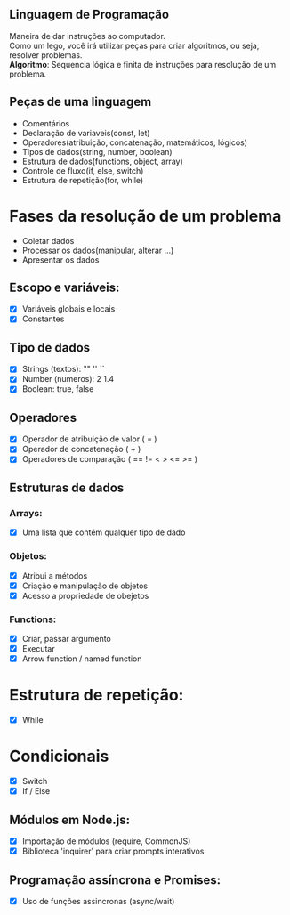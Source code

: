 ## Linguagem de Programação  
Maneira de dar instruções ao computador.  
Como um lego, você irá utilizar peças para criar algoritmos, ou seja, resolver problemas.  
**Algoritmo**: Sequencia lógica e finita de instruções para resolução de um problema.

## Peças de uma linguagem
- Comentários
- Declaração de variaveis(const, let)
- Operadores(atribuição, concatenação, matemáticos, lógicos)
- Tipos de dados(string, number, boolean)
- Estrutura de dados(functions, object, array)
- Controle de fluxo(if, else, switch)
- Estrutura de repetição(for, while)

# Fases da resolução de um problema 

- Coletar dados  
- Processar os dados(manipular, alterar ...)  
- Apresentar os dados

## Escopo e variáveis:
- [x] Variáveis globais e locais
- [x] Constantes

## Tipo de dados

- [x] Strings (textos): "" '' ``  
- [x] Number (numeros): 2  1.4  
- [x] Boolean: true, false

## Operadores

- [x] Operador de atribuição de valor ( = )
- [x] Operador de concatenação ( + )
- [x] Operadores de comparação ( ==  !=  <  >  <=  >= )

## Estruturas de dados 

### Arrays:
- [x] Uma lista que contém qualquer tipo de dado

### Objetos:

- [x] Atribui a métodos  
- [x] Criação e manipulação de objetos  
- [x] Acesso a propriedade de obejetos

### Functions:

- [x] Criar, passar argumento
- [x] Executar
- [x] Arrow function / named function

# Estrutura de repetição:
- [x] While

# Condicionais
- [x] Switch
- [x] If / Else

## Módulos em Node.js:
- [x] Importação de módulos (require, CommonJS)
- [x] Biblioteca 'inquirer' para criar prompts interativos

## Programação assíncrona e Promises:
- [x] Uso de funções assincronas (async/wait)